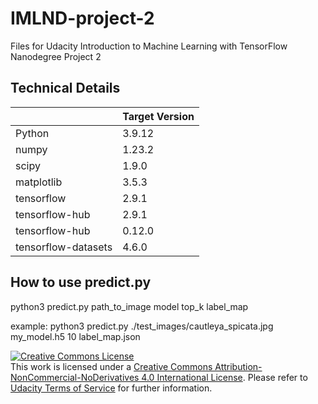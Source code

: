 # IMLND-project-2
Files for Udacity Introduction to Machine Learning with TensorFlow Nanodegree Project 2

## Technical Details
|  | Target Version |
|---|---|
| Python | 3.9.12 |
| numpy | 1.23.2 |
| scipy | 1.9.0 |
| matplotlib | 3.5.3 |
| tensorflow | 2.9.1 |
| tensorflow-hub | 2.9.1 |
| tensorflow-hub | 0.12.0 |
| tensorflow-datasets | 4.6.0 |

## How to use predict.py

python3 predict.py path_to_image model top_k label_map

example: python3 predict.py ./test_images/cautleya_spicata.jpg my_model.h5 10 label_map.json


 <a rel="license" href="http://creativecommons.org/licenses/by-nc-nd/4.0/"><img alt="Creative Commons License" style="border-width:0" src="https://i.creativecommons.org/l/by-nc-nd/4.0/88x31.png" /></a><br />This work is licensed under a <a rel="license" href="http://creativecommons.org/licenses/by-nc-nd/4.0/">Creative Commons Attribution-NonCommercial-NoDerivatives 4.0 International License</a>. Please refer to [Udacity Terms of Service](https://www.udacity.com/legal) for further information.
